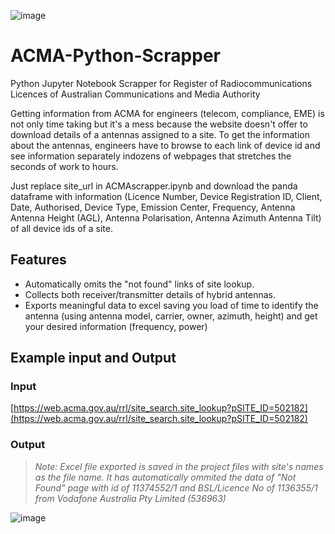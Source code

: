 ![image](https://user-images.githubusercontent.com/45975234/234260084-7333e2c7-6c2b-43ac-ac40-80e463f91b61.png)

# ACMA-Python-Scrapper
Python Jupyter Notebook Scrapper for Register of Radiocommunications Licences of Australian Communications and Media Authority 

Getting information from ACMA for engineers (telecom, compliance, EME) is not only time taking but it's a mess because the website doesn't offer to download details of a antennas assigned to a site. To get the information about the antennas, engineers have  to browse to each link of device id and see information separately indozens of webpages that stretches the seconds of work to hours.

Just replace site_url in ACMAscrapper.ipynb and download the panda dataframe with information (Licence Number,	Device Registration ID,	Client,	Date, Authorised,	Device Type,	Emission Center, Frequency,	Antenna	Antenna Height (AGL),	Antenna Polarisation,	Antenna Azimuth	Antenna Tilt) of all device ids of a site.

## Features
- Automatically omits the "not found" links of site lookup.
- Collects both receiver/transmitter details of hybrid antennas.
- Exports meaningful data to excel saving you load of time to identify the antenna (using antenna model, carrier, owner, azimuth, height) and get your desired information (frequency, power)

## Example input and Output

### Input

[https://web.acma.gov.au/rrl/site_search.site_lookup?pSITE_ID=502182](https://web.acma.gov.au/rrl/site_search.site_lookup?pSITE_ID=502182)


### Output
> _Note: Excel file exported is saved in the project files with site's names as the file name. It has automatically ommited the data of "Not Found" page with id of 11374552/1 and BSL/Licence No of 1136355/1 from Vodafone Australia Pty Limited (536963)_

![image](https://user-images.githubusercontent.com/45975234/235347800-16935b6b-f214-4ab8-b091-aae59604ffd1.png)

